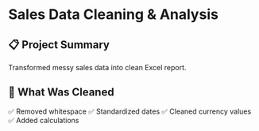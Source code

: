 # Sales Data Cleaning & Analysis

   ## 📋 Project Summary

   Transformed messy sales data into clean Excel report.

   ## 🧹 What Was Cleaned

   ✅ Removed whitespace
   ✅ Standardized dates
   ✅ Cleaned currency values
   ✅ Added calculations
